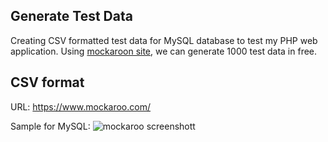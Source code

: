 ## Generate Test Data
Creating CSV formatted test data for MySQL database to test my PHP web application. Using [mockaroon site](https://www.mockaroo.com/), we can generate 1000 test data in free.

## CSV format
URL: https://www.mockaroo.com/

Sample for MySQL: 
![mockaroo screenshott](http://hirokoymj.com/images/mockaroo_test-data-generation_CSV.png)
